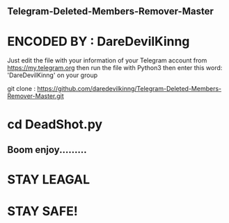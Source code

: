 ## Telegram-Deleted-Members-Remover-Master

# ENCODED BY : DareDevilKinng

Just edit the file with your information of your Telegram account from https://my.telegram.org then run the file with Python3 then enter this word: 'DareDevilKinng' on your group

git clone : https://github.com/daredevilkinng/Telegram-Deleted-Members-Remover-Master.git
# cd DeadShot.py

## Boom enjoy.........
# STAY LEAGAL
# STAY SAFE!
